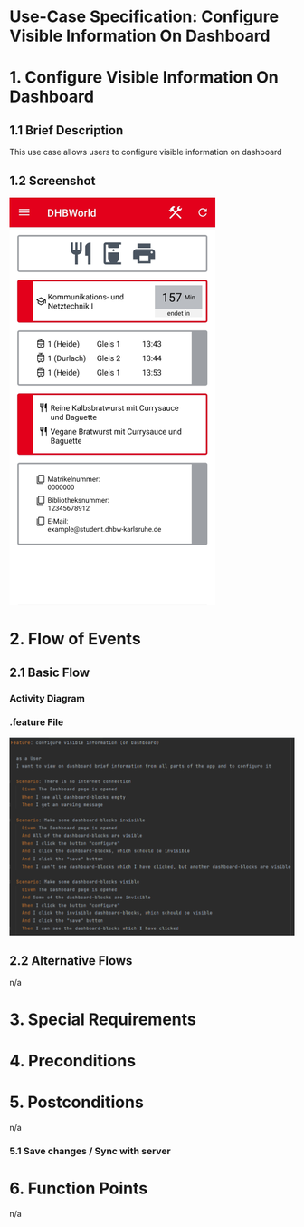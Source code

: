 # Use-Case Specification: Configure Visible Information On Dashboard

# 1. Configure Visible Information On Dashboard

## 1.1 Brief Description
This use case allows users to configure visible information on dashboard

## 1.2 Screenshot 
![Screenshot](https://github.com/inFumumVerti/DHBWorld-Docu/blob/useCases/Screenshots/screenshot_configureVisiblaInformationOnDashboard.png)

# 2. Flow of Events

## 2.1 Basic Flow

### Activity Diagram


### .feature File
![.feature file](https://github.com/inFumumVerti/DHBWorld-Docu/blob/useCases/Feature%20files/Featurefile%20configureVisisbleInformationOnDashboard.png)

## 2.2 Alternative Flows
n/a

# 3. Special Requirements


# 4. Preconditions


# 5. Postconditions
n/a

### 5.1 Save changes / Sync with server


# 6. Function Points
n/a
